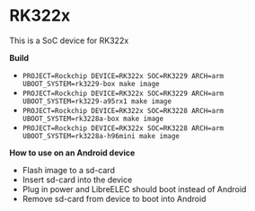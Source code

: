 # RK322x

This is a SoC device for RK322x

**Build**

* `PROJECT=Rockchip DEVICE=RK322x SOC=RK3229 ARCH=arm UBOOT_SYSTEM=rk3229-box make image`
* `PROJECT=Rockchip DEVICE=RK322x SOC=RK3229 ARCH=arm UBOOT_SYSTEM=rk3229-a95rx1 make image`
* `PROJECT=Rockchip DEVICE=RK322x SOC=RK3228 ARCH=arm UBOOT_SYSTEM=rk3228a-box make image`
* `PROJECT=Rockchip DEVICE=RK322x SOC=RK3228 ARCH=arm UBOOT_SYSTEM=rk3228a-h96mini make image`

**How to use on an Android device**
- Flash image to a sd-card
- Insert sd-card into the device
- Plug in power and LibreELEC should boot instead of Android
- Remove sd-card from device to boot into Android

